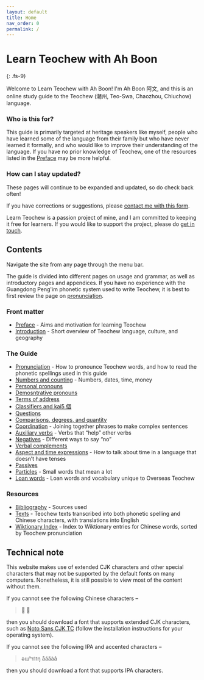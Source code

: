 ```yaml
---
layout: default
title: Home
nav_order: 0
permalink: /
---
```


Learn Teochew with Ah Boon
==========================
{: .fs-9}

Welcome to Learn Teochew with Ah Boon! I'm Ah Boon 阿文, and this is an online
study guide to the Teochew (潮州, Teo-Swa, Chaozhou, Chiuchow) language.

### Who is this for?

This guide is primarily targeted at heritage speakers like myself, people who
have learned some of the language from their family but who have never learned
it formally, and who would like to improve their understanding of the language.
If you have no prior knowledge of Teochew, one of the resources listed in the
[Preface](pages/preface.md) may be more helpful.

### How can I stay updated?

These pages will continue to be expanded and updated, so do check back often!
<!--
To stay informed of new developments, sign up for our mailing list here. This
list will only be used to inform subscribers about updates to this website, and
your email address will not be shared with third parties. -->

If you have corrections or suggestions, please
[contact me with this form](https://forms.gle/igjwwiz2z2Dpr3SE6).

Learn Teochew is a passion project of mine, and I am committed to keeping it
free for learners. If you would like to support the project, please do
[get in touch](https://forms.gle/igjwwiz2z2Dpr3SE6).

## Contents

Navigate the site from any page through the menu bar.

The guide is divided into different pages on usage and grammar, as well as
introductory pages and appendices. If you have no experience with the Guangdong
Peng'im phonetic system used to write Teochew, it is best to first review the
page on [pronunciation](pages/pronunciation.md).

### Front matter
 * [Preface](pages/preface.md) - Aims and motivation for learning Teochew
 * [Introduction](pages/introduction.md) - Short overview of Teochew language,
   culture, and geography

### The Guide
   * [Pronunciation](pages/pronunciation.md) - How to pronounce Teochew words, and
     how to read the phonetic spellings used in this guide
   * [Numbers and counting](pages/numbers.md) - Numbers, dates, time, money
   * [Personal pronouns](pages/personal_pronouns.md)
   * [Demosntrative pronouns](pages/demonstrative_pronouns.md)
   * [Terms of address](pages/address.md)
   * [Classifiers and kai5 個](pages/classifiers.md)
   * [Questions](pages/questions.md)
   * [Comparisons, degrees, and quantity](pages/comparisons.md)
   * [Coordination](pages/coordination.md) - Joining together phrases to make
     complex sentences
   * [Auxiliary verbs](pages/auxiliary_verbs.md) - Verbs that “help” other verbs
   * [Negatives](pages/negatives.md) - Different ways to say “no”
   * [Verbal complements](pages/verbal_complements.md)
   * [Aspect and time expressions](pages/aspect.md) - How to talk about time in a
     language that doesn’t have tenses
   * [Passives](pages/passives.md)
   * [Particles](pages/particles.md) - Small words that mean a lot
   * [Loan words](pages/overseas.md) - Loan words and vocabulary unique to
     Overseas Teochew

### Resources
   * [Bibliography](pages/bibliography.md) - Sources used
   * [Texts](pages/texts/texts.md) - Teochew texts transcribed into both phonetic
     spelling and Chinese characters, with translations into English
   * [Wiktionary Index](pages/teochew_wiktionary_index/teochew_wiktionary_index.md) -
     Index to Wiktionary entries for Chinese words, sorted by Teochew
     pronunciation

## Technical note

This website makes use of extended CJK characters and other special characters
that may not be supported by the default fonts on many computers. Nonetheless,
it is still possible to view most of the content without them.

If you cannot see the following Chinese characters –

> 𠁞
> 𫢗

then you should download a font that supports extended CJK characters, such as
[Noto Sans CJK TC](https://www.google.com/get/noto/) (follow the installation
instructions for your operating system).

If you cannot see the following IPA and accented characters –

> əɯʰ˧˥˦ŋ
> āáǎàâ

then you should download a font that supports IPA characters.
